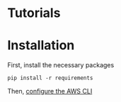 # Tutorials

# Installation

First, install the necessary packages

```console
pip install -r requirements
```

Then, [configure the AWS CLI](https://docs.aws.amazon.com/cli/latest/userguide/cli-chap-configure.html)